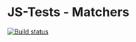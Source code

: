 # JS-Tests - Matchers

[![Build status](https://ci.appveyor.com/api/projects/status/2be0g6p8mknrmjae?svg=true)](https://ci.appveyor.com/project/Kuron13/js-tests-matchers)
